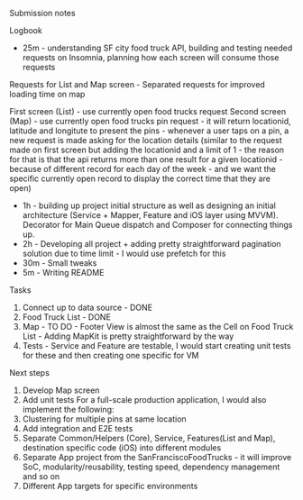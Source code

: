 Submission notes

Logbook
- 25m - understanding SF city food truck API, building and testing needed requests on Insomnia, planning how each screen will consume those requests

Requests for List and Map screen
        - Separated requests for improved loading time on map

First screen (List)
        - use currently open food trucks request
Second screen (Map)
        - use currently open food trucks pin request - it will return locationid, latitude and longitute to present the pins
        - whenever a user taps on a pin, a new request is made asking for the location details (similar to the request made on first screen but adding the locationid and a limit of 1 - the reason for that is that the api returns more than one result for a given locationid - because of different record for each day of the week - and we want the specific currently open record to display the correct time that they are open)

- 1h - building up project initial structure as well as designing an initial architecture (Service + Mapper, Feature and iOS layer using MVVM). Decorator for Main Queue dispatch and Composer for connecting things up.
- 2h - Developing all project + adding pretty straightforward pagination solution due to time limit - I would use prefetch for this
- 30m - Small tweaks
- 5m - Writing README


Tasks
1. Connect up to data source - DONE
2. Food Truck List - DONE
3. Map - TO DO - Footer View is almost the same as the Cell on Food Truck List - Adding MapKit is pretty straightforward by the way
4. Tests - Service and Feature are testable, I would start creating unit tests for these and then creating one specific for VM

Next steps
1. Develop Map screen
2. Add unit tests
For a full-scale production application, I would also implement the following:
1. Clustering for multiple pins at same location
2. Add integration and E2E tests 
3. Separate Common/Helpers (Core), Service, Features(List and Map), destination specific code (iOS) into different modules
4. Separate App project from the SanFranciscoFoodTrucks - it will improve SoC, modularity/reusability, testing speed, dependency management and so on
5. Different App targets for specific environments